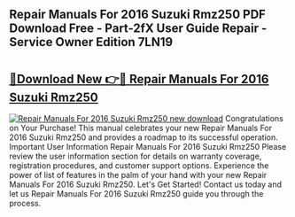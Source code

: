 ## Repair Manuals For 2016 Suzuki Rmz250 PDF Download Free - Part-2fX User Guide Repair - Service Owner Edition 7LN19

# <h2><a href="http://bc81078.oget.top/?id=Repair+Manuals+For+2016+Suzuki+Rmz250">🔗Download New 👉🔴 Repair Manuals For 2016 Suzuki Rmz250</a></h2>

[![Repair Manuals For 2016 Suzuki Rmz250 new download](https://i.imgur.com/5g1atiW.png)](http://bc81078.oget.top/?id=Repair+Manuals+For+2016+Suzuki+Rmz250)
Congratulations on Your Purchase! This manual celebrates your new Repair Manuals For 2016 Suzuki Rmz250 and provides a roadmap to its successful operation. Important User Information Repair Manuals For 2016 Suzuki Rmz250 Please review the user information section for details on warranty coverage, registration procedures, and customer support options. Experience the power of list of features in the palm of your hand with your new Repair Manuals For 2016 Suzuki Rmz250. Let's Get Started! Contact us today and let us Repair Manuals For 2016 Suzuki Rmz250 guide you through the process.
